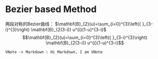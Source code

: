 # Bezier based Method
两段对称的Bezier曲线：
$\mathbf{B}_{2}(u)=\sum_{i=0}^{3}\left({ }_{3-i}^{3}\right) \mathbf{B}_{2(3-i)} u^{i}(1-u)^{3-i}$
$$\mathbf{B}_{2}(u)=\sum_{i=0}^{3}\left({ }_{3-i}^{3}\right) \mathbf{B}_{2(3-i)} u^{i}(1-u)^{3-i}$$

```puml
VNote -> Markdown : Hi Markdown, I am VNote
```
